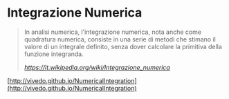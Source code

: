 # Integrazione Numerica

> In analisi numerica, l'integrazione numerica, nota anche come quadratura numerica, consiste in una serie di metodi che stimano il valore di un integrale definito, senza dover calcolare la primitiva della funzione integranda.
> 
> *https://it.wikipedia.org/wiki/Integrazione_numerica*

[http://vivedo.github.io/NumericalIntegration](http://vivedo.github.io/NumericalIntegration)